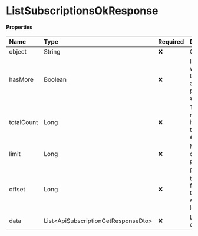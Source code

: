 # ListSubscriptionsOkResponse

**Properties**

| Name       | Type                                  | Required | Description                                                 |
| :--------- | :------------------------------------ | :------- | :---------------------------------------------------------- |
| object     | String                                | ❌       | Object type                                                 |
| hasMore    | Boolean                               | ❌       | Indicates whether there is another page to be searched      |
| totalCount | Long                                  | ❌       | Total number of items for the filters entered               |
| limit      | Long                                  | ❌       | Number of objects per page                                  |
| offset     | Long                                  | ❌       | Position of the object from which the page should be loaded |
| data       | List\<ApiSubscriptionGetResponseDto\> | ❌       | List of objects                                             |

<!-- This file was generated by liblab | https://liblab.com/ -->
